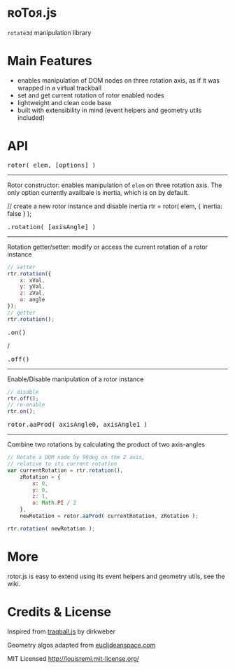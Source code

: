 ʀoToᴙ.js
========

`rotate3d` manipulation library

Main Features
=============

- enables manipulation of DOM nodes on three rotation axis, as if it was wrapped in a virtual trackball
- set and get current rotation of rotor enabled nodes
- lightweight and clean code base
- built with extensibility in mind (event helpers and geometry utils included)

API
===

<pre>rotor( elem, [options] )</pre>
--------------------------

Rotor constructor: enables manipulation of `elem` on three rotation axis.
The only option currently availbale is inertia, which is on by default.


// create a new rotor instance and disable inertia
rtr = rotor( elem, { inertia: false } );

<pre>.rotation( [axisAngle] )</pre>
--------------------------

Rotation getter/setter: modify or access the current rotation of a rotor instance

```javascript
// setter
rtr.rotation({
	x: xVal,
	y: yVal,
	z: zVal,
	a: angle
});
// getter
rtr.rotation();
```

<pre>.on()</pre> / <pre>.off()</pre>
------------------

Enable/Disable manipulation of a rotor instance

```javascript
// disable
rtr.off();
// re-enable
rtr.on();
```

<pre>rotor.aaProd( axisAngle0, axisAngle1 )</pre>
----------------------------------------

Combine two rotations by calculating the product of two axis-angles

```javascript
// Rotate a DOM node by 90deg on the Z axis,
// relative to its current rotation
var currentRotation = rtr.rotation(),
	zRotation = {
		x: 0,
		y: 0,
		z: 1,
		a: Math.PI / 2
	},
	newRotation = rotor.aaProd( currentRotation, zRotation );

rtr.rotation( newRotation );
```

More
====

rotor.js is easy to extend using its event helpers and geometry utils, see the wiki.

Credits & License
=================

Inspired from [traqball.js](http://github.com/dirkweber/traqball.js) by dirkweber

Geometry algos adapted from [euclideanspace.com](http://euclideanspace.com/maths/geometry/rotations/conversions/)

MIT Licensed http://louisremi.mit-license.org/